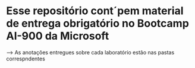 # Esse repositório cont´pem material de entrega obrigatório no Bootcamp AI-900 da Microsoft


--> As anotações entregues sobre cada laboratório estão nas pastas correspndentes
